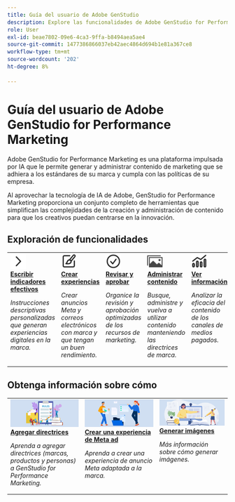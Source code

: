 ```yaml
---
title: Guía del usuario de Adobe GenStudio
description: Explore las funcionalidades de Adobe GenStudio for Performance Marketing. Aprenda a crear recursos en la marca, generar variaciones y optimizar experiencias.
role: User
exl-id: beae7802-09e6-4ca3-9ffa-b8494aea5ae4
source-git-commit: 1477386866037eb42aec4864d694b1e81a367ce8
workflow-type: tm+mt
source-wordcount: '202'
ht-degree: 8%

---
```


# Guía del usuario de Adobe GenStudio for Performance Marketing

Adobe GenStudio for Performance Marketing es una plataforma impulsada por IA que le permite generar y administrar contenido de marketing que se adhiera a los estándares de su marca y cumpla con las políticas de su empresa.

Al aprovechar la tecnología de IA de Adobe, GenStudio for Performance Marketing proporciona un conjunto completo de herramientas que simplifican las complejidades de la creación y administración de contenido para que los creativos puedan centrarse en la innovación.

## Exploración de funcionalidades

<table style="table-layout:fixed">
<tr style="border: 0;">
   <td valign="top">
      <a href="../user-guide/effective-prompts.md">
      <img alt="Corchete derecho" src="../assets/icons/icon-chevronRight.svg" width="35">
      </a>
      <div>
         <a href="../user-guide/effective-prompts.md">
         <strong>Escribir indicadores efectivos</strong>
         </a>
      </div>
      <p>
         <em>Instrucciones descriptivas personalizadas que generan experiencias digitales en la marca.</em>
      </p>
   </td>
   <td valign="top">
      <a href="../user-guide/create/overview.md">
      <img alt="Pincel" src="../assets/icons/icon-create.svg" width="35">
      </a>
      <div>
         <a href="../user-guide/create/overview.md">
         <strong>Crear experiencias</strong>
         </a>
      </div>
      <p>
         <em>Crear anuncios Meta y correos electrónicos con marca y que tengan un buen rendimiento.</em>
      </p>
   </td>
   <td valign="top">
      <a href="../user-guide/approvals/overview.md">
      <img alt="Marca de verificación" src="../assets/icons/icon-checkmarkCircle.svg" width="35">
      </a>
      <div>
         <a href="../user-guide/approvals/overview.md">
         <strong>Revisar y aprobar</strong>
         </a>
      </div>
      <p>
         <em>Organice la revisión y aprobación optimizadas de los recursos de marketing.</em>
      </p>
   </td>
   <td valign="top">
      <a href="../user-guide/content/overview.md">
      <img alt="Cuadrícula" src="../assets/icons/icon-images.svg" width="35">
      </a>
      <div>
         <a href="../user-guide/content/overview.md">
         <strong>Administrar contenido</strong>
         </a>
      </div>
      <p>
         <em>Busque, administre y vuelva a utilizar contenido manteniendo las directrices de marca.</em>
      </p>
   </td>
   <td valign="top">
      <a href="../user-guide/insights/overview.md">
      <img alt="Gráfico" src="../assets/icons/icon-dataAnalytics.svg" width="35">
      </a>
      <div>
         <a href="../user-guide/insights/overview.md">
         <strong>Ver información</strong>
         </a>
      </div>
      <p>
         <em>Analizar la eficacia del contenido de los canales de medios pagados.</em>
      </p>
   </td>
</tr>
</table>

## Obtenga información sobre cómo

<table style="table-layout:fixed">
<td valign="top">
   <div>
      <a href="/help/user-guide/guidelines/add-guidelines.md">
      <img alt="Adición de directrices" src="../assets/card-guidelines.png">
      <strong>Agregar directrices</strong>
      </a>
   </div>
   <p>
      <em>Aprenda a agregar directrices (marcas, productos y personas) a GenStudio for Performance Marketing.</em>
   </p>
</td>
<td valign="top">
   <div>
      <a href="/help/user-guide/create/create-meta-ad.md">
      <img alt="Personas que mueven archivos a una carpeta" src="../assets/card-manage-content.png">
      <strong>Crear una experiencia de Meta ad</strong>
      </a>
   </div>
   <p>
      <em>Aprenda a crear una experiencia de anuncio Meta adaptada a la marca.</em>
   </p>
</td>
<td valign="top">
   <div>
      <a href="/help/user-guide/create/generate-assets.md">
      <img alt="Ideas, libros, lápiz, ordenador" src="../assets/card-create-assets.png">
      <strong>Generar imágenes</strong>
      </a>
   </div>
   <p>
      <em>Más información sobre cómo generar imágenes.</em>
   </p>
</td>
</table>
